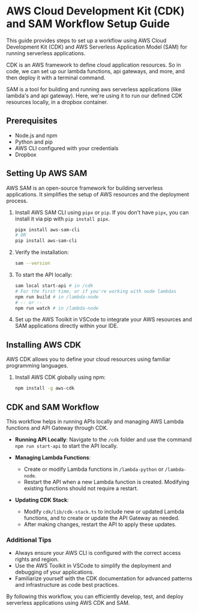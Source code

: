 # AWS Cloud Development Kit (CDK) and SAM Workflow Setup Guide

This guide provides steps to set up a workflow using AWS Cloud Development Kit (CDK) and AWS Serverless Application Model (SAM) for running serverless applications.

CDK is an AWS framework to define cloud application resources. So in code, we can set up our lambda functions, api gateways, and more, and then deploy it with a terminal command.

SAM is a tool for building and running aws serverless applications (like lambda's and api gateway). Here, we're using it to run our defined CDK resources locally, in a dropbox container.

## Prerequisites

- Node.js and npm
- Python and pip
- AWS CLI configured with your credentials
- Dropbox

## Setting Up AWS SAM

AWS SAM is an open-source framework for building serverless applications. It simplifies the setup of AWS resources and the deployment process.

1. Install AWS SAM CLI using `pipx` or `pip`. If you don't have `pipx`, you can install it via pip with `pip install pipx`.

   ```bash
   pipx install aws-sam-cli
   # OR
   pip install aws-sam-cli
   ```

2. Verify the installation:

   ```bash
   sam --version
   ```

3. To start the API locally:

   ```bash
   sam local start-api # in /cdk
   # For the first time, or if you're working with node lambdas
   npm run build # in /lambda-node
   # -- or --
   npm run watch # in /lambda-node
   ```

4. Set up the AWS Toolkit in VSCode to integrate your AWS resources and SAM applications directly within your IDE.

## Installing AWS CDK

AWS CDK allows you to define your cloud resources using familiar programming languages.

1. Install AWS CDK globally using npm:

   ```bash
   npm install -g aws-cdk
   ```

## CDK and SAM Workflow

This workflow helps in running APIs locally and managing AWS Lambda functions and API Gateway through CDK.

- **Running API Locally**: Navigate to the `/cdk` folder and use the command `npm run start-api` to start the API locally.

- **Managing Lambda Functions**:

  - Create or modify Lambda functions in `/lambda-python` or `/lambda-node`.
  - Restart the API when a new Lambda function is created. Modifying existing functions should not require a restart.

- **Updating CDK Stack**:
  - Modify `cdk/lib/cdk-stack.ts` to include new or updated Lambda functions, and to create or update the API Gateway as needed.
  - After making changes, restart the API to apply these updates.

### Additional Tips

- Always ensure your AWS CLI is configured with the correct access rights and region.
- Use the AWS Toolkit in VSCode to simplify the deployment and debugging of your applications.
- Familiarize yourself with the CDK documentation for advanced patterns and infrastructure as code best practices.

By following this workflow, you can efficiently develop, test, and deploy serverless applications using AWS CDK and SAM.
